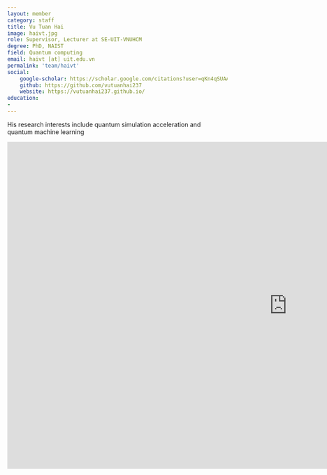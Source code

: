 ```yaml
---
layout: member
category: staff
title: Vu Tuan Hai
image: haivt.jpg
role: Supervisor, Lecturer at SE-UIT-VNUHCM
degree: PhD, NAIST
field: Quantum computing
email: haivt [at] uit.edu.vn
permalink: 'team/haivt'
social:
    google-scholar: https://scholar.google.com/citations?user=qKn4qSUAAAAJ&hl=en
    github: https://github.com/vutuanhai237
    website: https://vutuanhai237.github.io/
education:
- 
---
```

His research interests include quantum simulation acceleration and quantum machine learning

<iframe src="https://docs.google.com/presentation/d/e/2PACX-1vRCY40QacEl_EEo5pu1QOxqX0aUjukh0ws56o3El0mAQ72AMBoG3EKyQ4mGNeZFfA/pubembed?start=true&loop=true&delayms=3000" frameborder="0" width="1280" height="749" allowfullscreen="true" mozallowfullscreen="true" webkitallowfullscreen="true"></iframe>